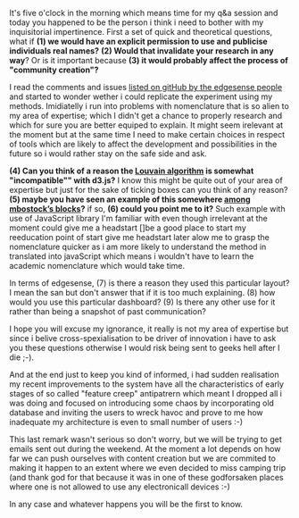 
It's five o'clock in the morning which means time for my q&a session and  today you happened to be the person i think i need to bother with my inquisitorial impertinence. First a set of quick and theoretical questions,  what if **(1) we would have an explicit permission to use and publicise individuals real names?** **(2) Would that invalidate your research in any way**? Or is it important because **(3) it would probably affect the process of "community creation"?**

I read the comments and issues [listed on gitHub by the edgesense people](https://github.com/Wikitalia/edgesense/wiki) and started to wonder wether i could replicate the experiment using my methods. Imidiatelly i run into problems with nomenclature that is so alien to my area of expertise; which I didn't get a chance to properly research and which for sure you are better equiped to explain. It might seem irelevant at the moment but at the same time I need to make certain choices in respect of tools which are likely to affect the development and possibilities in the future so i would rather stay on the safe side and ask. 

**(4) Can you think of a reason the [Louvain algorithm](https://sites.google.com/site/findcommunities/) is somewhat "incompatible"" with d3.js?** I know this might be quite out of your area of expertise but just for the sake of ticking boxes can you think of any reason? **(5) maybe you have seen an example of this somewhere [among mbostock’s blocks](http://bl.ocks.org/mbostock)?** if so, **(6) could you point me to it?** Such example with use of JavaScript library I'm familiar with even though irrelevant at the moment could give me a headstart []be a good place to start my reeducation   point of  start  give me headstart later alow me to grasp the nomenclature quicker as i am more likely to understand the method in translated into javaScript which means i wouldn't have to learn the academic nomenclature which would take time.

In terms of edgesense, (7) is there a reason they used this particular layout? I mean the san but don't answer that if it is too much explaining. (8) how would you use this particular dashboard? (9) Is there any other use for it rather than being a snapshot of past communication?

I hope you will excuse my ignorance, it really is not my area of expertise but since i belive cross-spexialisation to be driver of innovation i have to ask you these questions otherwise I would risk being sent to geeks hell after I die ;-).

And at the end just to keep you kind of informed, i had sudden realisation my recent improvements to the system have all the characteristics of early stages of so called "feature creep" antipatrern which meant I dropped all i was doing and focused on introducing some chaos by incorporating old database and inviting the users to wreck havoc and prove to me how inadequate my architecture is even to small number of users :-)

This last remark wasn't serious so don't worry, but we will be trying to get emails sent out during the weekend. At the moment a lot depends on how far we can push ourselves with content creation but we are commited to making it happen to an extent where we even decided to miss camping trip (and thank god for that because it was in one of these godforsaken places where one is not allowed to use any electronicall devices :-)

In any case and whatever happens you will be the first to know.